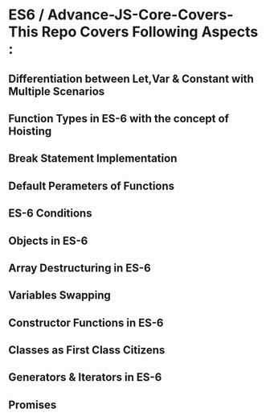 # ES6 / Advance-JS-Core-Covers- This Repo Covers Following Aspects :
## Differentiation between Let,Var & Constant with Multiple Scenarios
## Function Types in ES-6 with the concept of Hoisting
## Break Statement Implementation
## Default Perameters of Functions
## ES-6 Conditions
## Objects in ES-6
## Array Destructuring in ES-6
## Variables Swapping
## Constructor Functions in ES-6
## Classes as First Class Citizens
## Generators & Iterators in ES-6
## Promises
